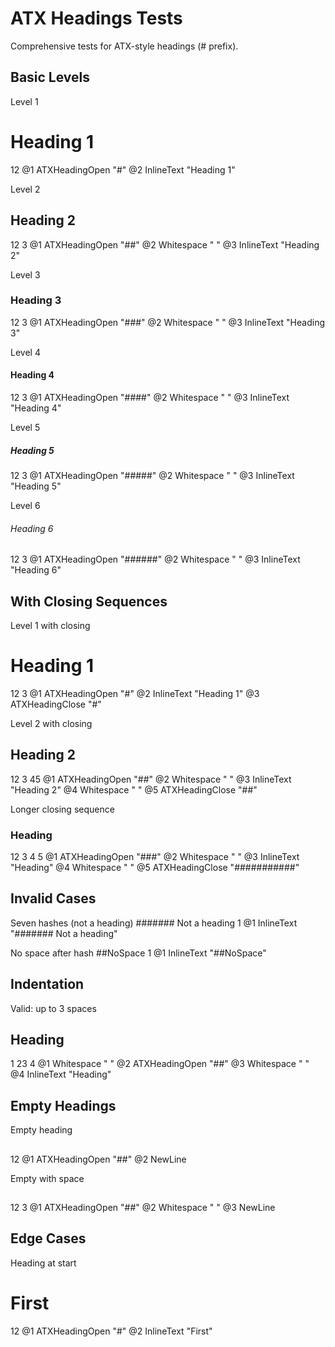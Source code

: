 # ATX Headings Tests

Comprehensive tests for ATX-style headings (# prefix).

## Basic Levels

Level 1
# Heading 1
12
@1 ATXHeadingOpen "#"
@2 InlineText "Heading 1"

Level 2
## Heading 2
12 3
@1 ATXHeadingOpen "##"
@2 Whitespace " "
@3 InlineText "Heading 2"

Level 3
### Heading 3
12  3
@1 ATXHeadingOpen "###"
@2 Whitespace " "
@3 InlineText "Heading 3"

Level 4
#### Heading 4
12   3
@1 ATXHeadingOpen "####"
@2 Whitespace " "
@3 InlineText "Heading 4"

Level 5
##### Heading 5
12    3
@1 ATXHeadingOpen "#####"
@2 Whitespace " "
@3 InlineText "Heading 5"

Level 6
###### Heading 6
12     3
@1 ATXHeadingOpen "######"
@2 Whitespace " "
@3 InlineText "Heading 6"

## With Closing Sequences

Level 1 with closing
# Heading 1 #
12          3
@1 ATXHeadingOpen "#"
@2 InlineText "Heading 1"
@3 ATXHeadingClose "#"

Level 2 with closing
## Heading 2 ##
12 3          45
@1 ATXHeadingOpen "##"
@2 Whitespace " "
@3 InlineText "Heading 2"
@4 Whitespace " "
@5 ATXHeadingClose "##"

Longer closing sequence
### Heading ###########
12  3       4         5
@1 ATXHeadingOpen "###"
@2 Whitespace " "
@3 InlineText "Heading"
@4 Whitespace " "
@5 ATXHeadingClose "###########"

## Invalid Cases

Seven hashes (not a heading)
####### Not a heading
1
@1 InlineText "####### Not a heading"

No space after hash
##NoSpace
1
@1 InlineText "##NoSpace"

## Indentation

Valid: up to 3 spaces
   ## Heading
1  23 4
@1 Whitespace "   "
@2 ATXHeadingOpen "##"
@3 Whitespace " "
@4 InlineText "Heading"

## Empty Headings

Empty heading
##
12
@1 ATXHeadingOpen "##"
@2 NewLine

Empty with space
## 
12 3
@1 ATXHeadingOpen "##"
@2 Whitespace " "
@3 NewLine

## Edge Cases

Heading at start
# First
12
@1 ATXHeadingOpen "#"
@2 InlineText "First"

